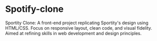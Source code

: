# Spotify-clone
Sportity Clone: A front-end project replicating Sportity's design using HTML/CSS. Focus on responsive layout, clean code, and visual fidelity. Aimed at refining skills in web development and design principles.
